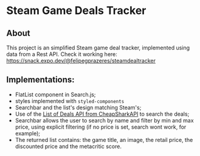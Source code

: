 # Steam Game Deals Tracker

## About

This project is an simplified Steam game deal tracker, implemented using data from a Rest API.
Check it working here:
https://snack.expo.dev/@felipegprazeres/steamdealtracker

## Implementations:

-  FlatList component in Search.js;
-  styles implemented with `styled-components`
-  Searchbar and the list's design matching Steam's;
-  Use of the [List of Deals API from CheapSharkAPI](https://apidocs.cheapshark.com/#b9b738bf-2916-2a13-e40d-d05bccdce2ba) to search the deals;
-  Searchbar allows the user to search by name and filter by min and max price, using explicit filtering (if no price is set, search wont work, for example);
-  The returned list contains: the game title, an image, the retail price, the discounted price and the metacritic score.

